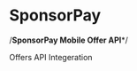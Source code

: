 SponsorPay
==========

/**********SponsorPay Mobile Offer API***********/


Offers API Integeration

